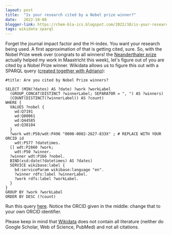 ```yaml
---
layout: post
title:  "Is your research cited by a Nobel prize winner?"
date:   2022-10-08
blogger-link: https://chem-bla-ics.blogspot.com/2022/10/is-your-research-cited-by-nobel-prize.html
tags: wikidata sparql
---
```


Forget the journal impact factor and the H-index. You want your research being used. A first approximation of that is getting cited,
sure. So, with the Nobel Prize week over (congrats to all winners! the [Neanderthaler prize](https://www.sciencelink.net/news/nobel-prize-in-physiology-awarded-to-sequencing-of-ancient-genomes/20811.article)
actually helped my work in Maastricht this week), let's figure out of you are cited by a Nobel Prize winner.
Wikidata allows us to figure this out with a SPARQL query
([created together with Adriano](https://twitter.com/Adafede/status/1577642035011534850)):

```sparql
#title: Are you cited by Nobel Prize winners?

SELECT (MIN(?dates) AS ?date) ?work ?workLabel
  (GROUP_CONCAT(DISTINCT ?winnerLabel; SEPARATOR = ", ") AS ?winners)
  (COUNT(DISTINCT(?winnerLabel)) AS ?count)
WHERE {
  VALUES ?nobel {
    wd:Q7191
    wd:Q80061
    wd:Q44585
    wd:Q38104
  }
  ?work wdt:P50/wdt:P496 "0000-0002-2627-833X" ; # REPLACE WITH YOUR ORCID id
    wdt:P577 ?datetimes.
  [] wdt:P2860 ?work;
    wdt:P50 ?winner.
  ?winner wdt:P166 ?nobel.
  BIND(xsd:date(?datetimes) AS ?dates)
  SERVICE wikibase:label {
    bd:serviceParam wikibase:language "en".
    ?winner rdfs:label ?winnerLabel.
    ?work rdfs:label ?workLabel.
  }
}
GROUP BY ?work ?workLabel
ORDER BY DESC (?count)
```

Run this query [here](https://w.wiki/5nBX). Notice the ORCID given in the middle: change that to your own ORCID identifier.

Please keep in mind that [Wikidata](https://www.wikidata.org/) does not contain all literature (neither do Google Scholar,
Web of Science, PubMed) and not all citations.
